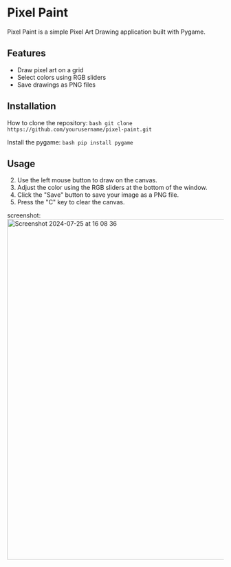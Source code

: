 # Pixel Paint

Pixel Paint is a simple Pixel Art Drawing application built with Pygame.

## Features

- Draw pixel art on a grid
- Select colors using RGB sliders
- Save drawings as PNG files

## Installation

 How to clone the repository:
    ```bash
    git clone https://github.com/yourusername/pixel-paint.git
    ```

Install the pygame:
    ```bash
    pip install pygame
    ```
## Usage

2. Use the left mouse button to draw on the canvas.
3. Adjust the color using the RGB sliders at the bottom of the window.
4. Click the "Save" button to save your image as a PNG file.
5. Press the "C" key to clear the canvas.

screenshot:
<img width="792" alt="Screenshot 2024-07-25 at 16 08 36" src="https://github.com/user-attachments/assets/f540e732-f44d-48d5-bc78-2d1d89e58e63">

